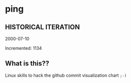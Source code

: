 # ping

## HISTORICAL ITERATION
2000-07-10

Incremented: 1134

## What is this?? 
Linux skills to hack the github commit visualization chart `;-)`
